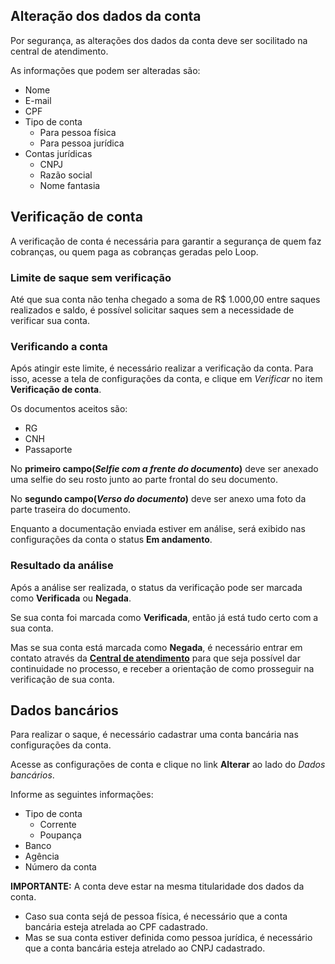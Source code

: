 ## Alteração dos dados da conta

Por segurança, as alterações dos dados da conta deve ser socilitado na central de atendimento.

As informações que podem ser alteradas são:

- Nome
- E-mail
- CPF
- Tipo de conta
    - Para pessoa física
    - Para pessoa jurídica
- Contas jurídicas
    - CNPJ
    - Razão social
    - Nome fantasia

## Verificação de conta

A verificação de conta é necessária para garantir a segurança de quem faz cobranças, ou quem paga as cobranças geradas pelo Loop.

### Limite de saque sem verificação

Até que sua conta não tenha chegado a soma de R$ 1.000,00 entre saques realizados e saldo, é possível solicitar saques sem a necessidade de verificar sua conta.

### Verificando a conta

Após atingir este limite, é necessário realizar a verificação da conta. Para isso, acesse a tela de configurações da conta, e clique em *Verificar* no item **Verificação de conta**.

Os documentos aceitos são:
- RG
- CNH
- Passaporte

No **primeiro campo(*Selfie com a frente do documento*)** deve ser anexado uma selfie do seu rosto junto ao parte frontal do seu documento.

No **segundo campo(*Verso do documento*)** deve ser anexo uma foto da parte traseira do documento.

Enquanto a documentação enviada estiver em análise, será exibido nas configurações da conta o status **Em andamento**.

### Resultado da análise

Após a análise ser realizada, o status da verificação pode ser marcada como **Verificada** ou **Negada**.

Se sua conta foi marcada como **Verificada**, então já está tudo certo com a sua conta.

Mas se sua conta está marcada como **Negada**, é necessário entrar em contato através da [**Central de atendimento**](https://loop.desk360.com.br) para que seja possível dar continuidade no processo, e receber a orientação de como prosseguir na verificação de sua conta.

## Dados bancários

Para realizar o saque, é necessário cadastrar uma conta bancária nas configurações da conta.

Acesse as configurações de conta e clique no link **Alterar** ao lado do *Dados bancários*.

Informe as seguintes informações:
- Tipo de conta
    - Corrente
    - Poupança
- Banco
- Agência
- Número da conta

**IMPORTANTE:** A conta deve estar na mesma titularidade dos dados da conta.
- Caso sua conta sejá de pessoa física, é necessário que a conta bancária esteja atrelada ao CPF cadastrado.
- Mas se sua conta estiver definida como pessoa jurídica, é necessário que a conta bancária esteja atrelado ao CNPJ cadastrado.

